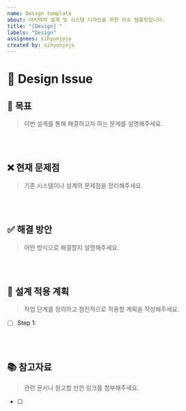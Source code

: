 ```yaml
---
name: Design template
about: 아키텍처 설계 및 시스템 디자인을 위한 이슈 템플릿입니다.
title: "[Design] "
labels: "Design"
assignees: sihyunjojo
created by: sihyunjojo
---
```


# 📐 Design Issue

## 🎯 목표
> 이번 설계를 통해 해결하고자 하는 문제를 설명해주세요.
<!-- 아래 작성 -->



<br><br>
## ❌ 현재 문제점
> 기존 시스템이나 설계의 문제점을 정리해주세요.
<!-- 아래 작성 -->



<br><br>
## ✅ 해결 방안
> 어떤 방식으로 해결할지 설명해주세요.
<!-- 아래 작성 -->



<br><br>
## 📌 설계 적용 계획
> 작업 단계를 정의하고 점진적으로 적용할 계획을 작성해주세요.
<!-- 아래 작성 -->
- [ ] Step 1: 



<br><br>
## 📚 참고자료
> 관련 문서나 참고할 만한 링크를 첨부해주세요.
<!-- 아래 작성 -->
- [ ] 
